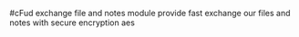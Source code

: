 #cFud exchange file and notes
module provide fast exchange our files and notes with secure encryption aes